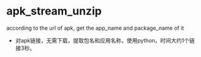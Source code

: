 # apk_stream_unzip
according to the url of apk, get the app_name and package_name of it 

* 对apk链接，无需下载，提取包名和应用名称，使用python，时间大约1个链接3秒。
